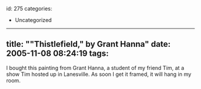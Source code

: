 id: 275
categories:
  - Uncategorized
---
title: ""Thistlefield," by Grant Hanna"
date: 2005-11-08 08:24:19
tags:
---

I bought this painting from Grant Hanna, a student of my friend Tim, at a show Tim hosted up in Lanesville. As soon I get it framed, it will hang in my room. 